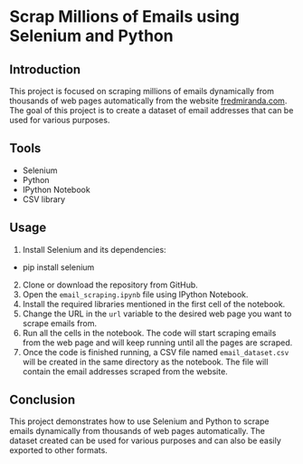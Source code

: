 # Scrap Millions of Emails using Selenium and Python

## Introduction
This project is focused on scraping millions of emails dynamically from thousands of web pages automatically from the website [fredmiranda.com](https://fredmiranda.com/). The goal of this project is to create a dataset of email addresses that can be used for various purposes.

## Tools
- Selenium
- Python
- IPython Notebook
- CSV library

## Usage
1. Install Selenium and its dependencies:
- pip install selenium
2. Clone or download the repository from GitHub.
3. Open the `email_scraping.ipynb` file using IPython Notebook.
4. Install the required libraries mentioned in the first cell of the notebook.
5. Change the URL in the `url` variable to the desired web page you want to scrape emails from.
6. Run all the cells in the notebook. The code will start scraping emails from the web page and will keep running until all the pages are scraped.
7. Once the code is finished running, a CSV file named `email_dataset.csv` will be created in the same directory as the notebook. The file will contain the email addresses scraped from the website.

## Conclusion
This project demonstrates how to use Selenium and Python to scrape emails dynamically from thousands of web pages automatically. The dataset created can be used for various purposes and can also be easily exported to other formats.
